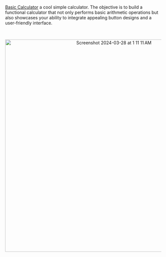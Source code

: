 [Basic Calculator](https://sadya104.github.io/fortify-exploring-properties/) a cool simple calculator. The objective is to build a functional calculator that not only performs basic arithmetic operations but also showcases your ability to integrate appealing button designs and a user-friendly interface.


<br/>
<p align="center">
<img width="686" alt="Screenshot 2024-03-28 at 1 11 11 AM" src="https://github.com/sadya104/fortify-exploring-properties/assets/155656253/8468d921-14a4-4999-ab5d-8b40bfb79a9f">
</p>

<br/>


